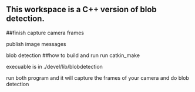 This workspace is a C++ version of blob detection.
----
##finish
capture camera frames

publish image messages

blob detection
##how to build and run
run catkin\_make

execuable is in ./devel/lib/blobdetection

run both program and it will capture the frames of your camera and do blob detection
